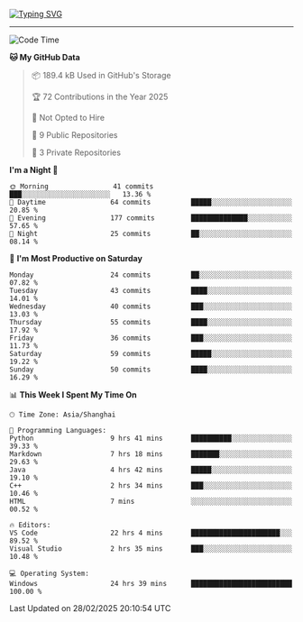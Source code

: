 <a href="https://git.io/typing-svg"><img src="https://readme-typing-svg.demolab.com?font=Jersey+10&size=33&pause=1000&color=0077B8&vCenter=true&width=429&height=46&lines=TALK+LESS,+SMILE+MORE." alt="Typing SVG" /></a>

---

<!--START_SECTION:waka-->
![Code Time](http://img.shields.io/badge/Code%20Time-151%20hrs%2035%20mins-blue)

**🐱 My GitHub Data** 

> 📦 189.4 kB Used in GitHub's Storage 
 > 
> 🏆 72 Contributions in the Year 2025
 > 
> 🚫 Not Opted to Hire
 > 
> 📜 9 Public Repositories 
 > 
> 🔑 3 Private Repositories 
 > 
**I'm a Night 🦉** 

```text
🌞 Morning                41 commits          ███░░░░░░░░░░░░░░░░░░░░░░   13.36 % 
🌆 Daytime                64 commits          █████░░░░░░░░░░░░░░░░░░░░   20.85 % 
🌃 Evening                177 commits         ██████████████░░░░░░░░░░░   57.65 % 
🌙 Night                  25 commits          ██░░░░░░░░░░░░░░░░░░░░░░░   08.14 % 
```
📅 **I'm Most Productive on Saturday** 

```text
Monday                   24 commits          ██░░░░░░░░░░░░░░░░░░░░░░░   07.82 % 
Tuesday                  43 commits          ████░░░░░░░░░░░░░░░░░░░░░   14.01 % 
Wednesday                40 commits          ███░░░░░░░░░░░░░░░░░░░░░░   13.03 % 
Thursday                 55 commits          ████░░░░░░░░░░░░░░░░░░░░░   17.92 % 
Friday                   36 commits          ███░░░░░░░░░░░░░░░░░░░░░░   11.73 % 
Saturday                 59 commits          █████░░░░░░░░░░░░░░░░░░░░   19.22 % 
Sunday                   50 commits          ████░░░░░░░░░░░░░░░░░░░░░   16.29 % 
```


📊 **This Week I Spent My Time On** 

```text
🕑︎ Time Zone: Asia/Shanghai

💬 Programming Languages: 
Python                   9 hrs 41 mins       ██████████░░░░░░░░░░░░░░░   39.33 % 
Markdown                 7 hrs 18 mins       ███████░░░░░░░░░░░░░░░░░░   29.63 % 
Java                     4 hrs 42 mins       █████░░░░░░░░░░░░░░░░░░░░   19.10 % 
C++                      2 hrs 34 mins       ███░░░░░░░░░░░░░░░░░░░░░░   10.46 % 
HTML                     7 mins              ░░░░░░░░░░░░░░░░░░░░░░░░░   00.52 % 

🔥 Editors: 
VS Code                  22 hrs 4 mins       ██████████████████████░░░   89.52 % 
Visual Studio            2 hrs 35 mins       ███░░░░░░░░░░░░░░░░░░░░░░   10.48 % 

💻 Operating System: 
Windows                  24 hrs 39 mins      █████████████████████████   100.00 % 
```


 Last Updated on 28/02/2025 20:10:54 UTC
<!--END_SECTION:waka-->

